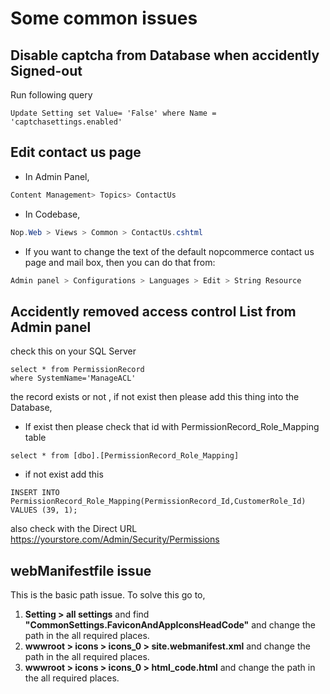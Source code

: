 # Some common issues

## Disable captcha from Database when accidently Signed-out

Run following query


```mysql
Update Setting set Value= 'False' where Name = 'captchasettings.enabled'
```

## Edit contact us page
- In Admin Panel,
```csharp
Content Management> Topics> ContactUs
```

- In Codebase,
```csharp
Nop.Web > Views > Common > ContactUs.cshtml
```
- If you want to change the text of the default nopcommerce contact us page and mail box, then you can do that from:
```csharp
Admin panel > Configurations > Languages > Edit > String Resource
```

## Accidently removed access control List from Admin panel

check this on your SQL Server

```mysql
select * from PermissionRecord
where SystemName='ManageACL'
```

the record exists or not , if not exist then please add this thing into the Database,

- If exist then please check that id with PermissionRecord_Role_Mapping table
```mysql
select * from [dbo].[PermissionRecord_Role_Mapping]
```

- if not exist add this
```mysql
INSERT INTO PermissionRecord_Role_Mapping(PermissionRecord_Id,CustomerRole_Id) VALUES (39, 1);
```

also check with the Direct URL
<https://yourstore.com/Admin/Security/Permissions>

## webManifestfile issue
This is the basic path issue. To solve this go to,
1. **Setting > all settings** and find **"CommonSettings.FaviconAndAppIconsHeadCode"** and change the path in the all required places.
2. **wwwroot > icons > icons_0 > site.webmanifest.xml** and change the path in the all required places.
3.  **wwwroot > icons > icons_0 > html_code.html** and change the path in the all required places.
